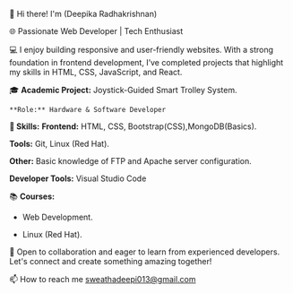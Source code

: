 👋 Hi there! I'm (Deepika Radhakrishnan)

🌐 Passionate Web Developer | Tech Enthusiast

💻 I enjoy building responsive and user-friendly websites. With a strong foundation in frontend development, I’ve completed projects that highlight my skills in HTML, CSS, JavaScript, and React.

🎓 **Academic Project:** Joystick-Guided Smart Trolley System.

    **Role:** Hardware & Software Developer

**🚀 Skills:**
**Frontend:** HTML, CSS, Bootstrap(CSS),MongoDB(Basics).

**Tools:** Git, Linux (Red Hat).

**Other:** Basic knowledge of FTP and Apache server configuration.

**Developer Tools:** Visual Studio Code

📚 **Courses:**

* Web Development.

* Linux (Red Hat).

💼 Open to collaboration and eager to learn from experienced developers. Let's connect and create something amazing together!

📫 How to reach me sweathadeepi013@gmail.com
  

<!---
Deepikaradhakrishna/Deepikaradhakrishna is a ✨ special ✨ repository because its `README.md` (this file) appears on your GitHub profile.
You can click the Preview link to take a look at your changes.
--->
